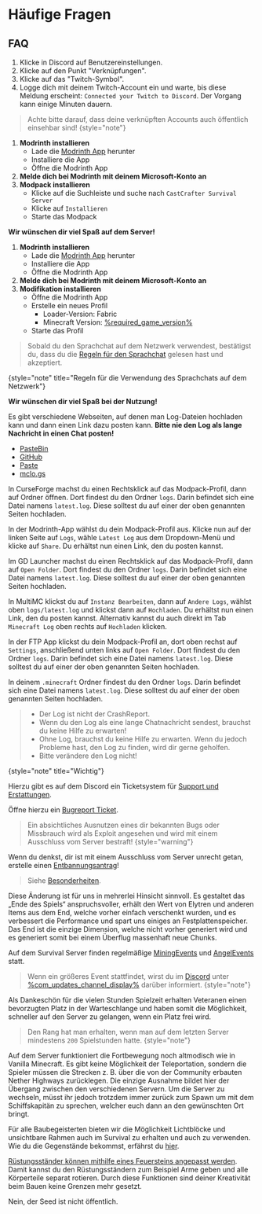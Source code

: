 <show-structure depth="0"/>

# Häufige Fragen

## FAQ

<deflist collapsible="true" default-state="collapsed">
<def title="Wie verknüpfe ich meinen Twitch-Account mit Discord?" id="link-twitch">

1. Klicke in Discord auf Benutzereinstellungen.
2. Klicke auf den Punkt "Verknüpfungen".
3. Klicke auf das "Twitch-Symbol".
4. Logge dich mit deinem Twitch-Account ein und warte, bis diese Meldung erscheint: `Connected your Twitch to Discord`.
   Der Vorgang kann einige Minuten dauern.

> Achte bitte darauf, dass deine verknüpften Accounts auch öffentlich einsehbar sind!
> {style="note"}
</def>

<def title="Wie installiere ich das offizielle Server Modpack" id="install-official-server-modpack">
   <include from="util.md" element-id="mod-pack"/>

1. **Modrinth installieren**
    - Lade die [Modrinth App](https://modrinth.com/app) herunter
    - Installiere die App
    - Öffne die Modrinth App
2. **Melde dich bei Modrinth mit deinem Microsoft-Konto an**
3. **Modpack installieren**
    - Klicke auf die Suchleiste und suche nach `CastCrafter Survival Server`
    - Klicke auf `Installieren`
    - Starte das Modpack

**Wir wünschen dir viel Spaß auf dem Server!**
</def>

<def title="Wie installiere ich den Sprachchat?" id="install-voicechat">

1. **Modrinth installieren**
    - Lade die [Modrinth App](https://modrinth.com/app) herunter
    - Installiere die App
    - Öffne die Modrinth App
2. **Melde dich bei Modrinth mit deinem Microsoft-Konto an**
3. **Modifikation installieren**
    - Öffne die Modrinth App
    - Erstelle ein neues Profil
      - Loader-Version: Fabric
      - Minecraft Version: [%required_game_version%](%required_game_version_link%)
    - Starte das Profil

> Sobald du den Sprachchat auf dem Netzwerk verwendest, bestätigst du, dass du 
> die [Regeln für den Sprachchat](rules.md) gelesen hast und akzeptiert.
>
{style="note" title="Regeln für die Verwendung des Sprachchats auf dem Netzwerk"}

**Wir wünschen dir viel Spaß bei der Nutzung!**
</def>

<def title="Wie teile ich meinen Log?" id="how-to-share-log">

Es gibt verschiedene Webseiten, auf denen man Log-Dateien hochladen kann und dann einen Link dazu posten kann.
**Bitte nie den Log als lange Nachricht in einen Chat posten!**

- [PasteBin](https://pastebin.com)
- [GitHub](https://gist.github.com)
- [Paste](https://paste.ee)
- [mclo.gs](https://mclo.gs)

<chapter title="Wie finde ich den Log?" id="find-minecraft-log">

<tabs>
<tab title="CurseForge" id="minecraft-log-curseforge">

In CurseForge machst du einen Rechtsklick auf das Modpack-Profil, dann auf Ordner öffnen. Dort findest du den Ordner
`logs`.
Darin befindet sich eine Datei namens `latest.log`. Diese solltest du auf einer der oben genannten Seiten hochladen.
</tab>
<tab title="Modrinth App" id="minecraft-log-modrinth-app">

In der Modrinth-App wählst du dein Modpack-Profil aus. Klicke nun auf der linken Seite auf `Logs`,
wähle `Latest Log` aus dem Dropdown-Menü und klicke auf `Share`.
Du erhältst nun einen Link, den du posten kannst.
</tab>
<tab title="GD Launcher" id="minecraft-log-gd-launcher">

Im GD Launcher machst du einen Rechtsklick auf das Modpack-Profil, dann auf `Open Folder`. Dort findest du den Ordner
`logs`.
Darin befindet sich eine Datei namens `latest.log`. Diese solltest du auf einer der oben genannten Seiten hochladen.
</tab>
<tab title="MultiMC" id="minecraft-log-multimc">

In MultiMC klickst du auf `Instanz Bearbeiten`, dann auf `Andere Logs`, wählst oben `logs/latest.log` und klickst dann
auf `Hochladen`.
Du erhältst nun einen Link, den du posten kannst. Alternativ kannst du auch direkt im Tab `Minecraft Log` oben rechts
auf `Hochladen` klicken.
</tab>
<tab title="FTB App" id="minecraft-log-ftb-app">

In der FTP App klickst du dein Modpack-Profil an, dort oben rechst auf `Settings`, anschließend unten links auf
`Open Folder`.
Dort findest du den Ordner `logs`. Darin befindet sich eine Datei namens `latest.log`. Diese solltest du auf einer der
oben genannten Seiten hochladen.
</tab>
<tab title="Andere Launcher" id="minecraft-log-other-launcher">

In deinem `.minecraft` Ordner findest du den Ordner `logs`.
Darin befindet sich eine Datei namens `latest.log`. Diese solltest du auf einer der oben genannten Seiten hochladen.
</tab>
</tabs>

</chapter>

> - Der Log ist nicht der CrashReport.
> - Wenn du den Log als eine lange Chatnachricht sendest, brauchst du keine Hilfe zu erwarten!
> - Ohne Log, brauchst du keine Hilfe zu erwarten. Wenn du jedoch Probleme hast, den Log zu finden, wird dir gerne
    geholfen.
> - Bitte verändere den Log nicht!
>
{style="note" title="Wichtig"}

</def>
<def title="Was tue ich, wenn ein Spieler mich betrügt oder beklaut?" id="player-scam">

Hierzu gibt es auf dem Discord ein Ticketsystem für [Support und Erstattungen](support.md "%click-more-info%").

</def>
<def title="Wie gehe ich vor, wenn ich einen Bug entdecke?" id="bugreport">

Öffne hierzu ein [Bugreport Ticket](support.md#bugreport-ticket "%click-more-info%").

> Ein absichtliches Ausnutzen eines dir bekannten Bugs oder Missbrauch wird als Exploit angesehen und wird mit einem
> Ausschluss vom Server bestraft!
> {style="warning"}

</def>
<def title="Was kann ich tun, wenn ich zu Unrecht gebannt wurde?" id="false-ban">

Wenn du denkst, dir ist mit einem Ausschluss vom Server unrecht getan, erstelle
einen [Entbannungsantrag](support.md#unban-ticket)!

</def>
<def title="Wieso gibt es keine Villager?" id="why-no-villager">

> Siehe [Besonderheiten](specials.md#no-villagers "Klicke hier für mehr Information").

</def>
<def title="Wieso sind Elytren im End deaktiviert?" id="why-no-elytra-in-end">

Diese Änderung ist für uns in mehrerlei Hinsicht sinnvoll.
Es gestaltet das „Ende des Spiels“ anspruchsvoller, erhält
den Wert von Elytren und anderen Items aus dem End, welche vorher einfach verschenkt wurden, und es verbessert die
Performance und spart uns einiges an Festplattenspeicher.
\
Das End ist die einzige Dimension, welche nicht vorher generiert wird und es generiert somit bei einem Überflug
massenhaft neue Chunks.

</def>
<def title="Wann findet wieder ein Event statt?" id="next-event">

Auf dem Survival Server finden regelmäßige [MiningEvents](events.md#mining-event)
und [AngelEvents](events.md#fishing-event) statt.

> Wenn ein größeres Event stattfindet, wirst du im [Discord](%dc_link%)
> unter [%com_updates_channel_display%](%com_updates_channel%) darüber informiert.
> {style="note"}

</def>
<def title="Hat man als Veteran Vorteile?" id="veteran-info">

Als Dankeschön für die vielen Stunden Spielzeit erhalten Veteranen einen bevorzugten Platz in der
Warteschlange und haben somit die Möglichkeit, schneller auf den Server zu gelangen, wenn ein Platz
frei wird.

> Den Rang hat man erhalten, wenn man auf dem letzten Server mindestens `200` Spielstunden hatte.
> {style="note"}

</def>
<def title="Wieso gibt es keine Teleportation?" id="why-no-teleportation">

Auf dem Server funktioniert die Fortbewegung noch altmodisch wie in Vanilla Minecraft. Es gibt keine
Möglichkeit der
Teleportation, sondern die Spieler müssen die Strecken z. B. über die von der Community erbauten
Nether Highways
zurücklegen. Die einzige Ausnahme bildet hier der Übergang zwischen den verschiedenen Servern. Um
die Server zu
wechseln, müsst ihr jedoch trotzdem immer zurück zum Spawn um mit dem Schiffskapitän zu sprechen,
welcher euch dann an
den gewünschten Ort bringt.

</def>
<def title="Kann ich Lichtblöcke und unsichtbare Rahmen bekommen?" id="lightblocks-and-invisible-itemframes">

Für alle Baubegeisterten bieten wir die Möglichkeit Lichtblöcke und unsichtbare Rahmen auch im Survival zu
erhalten und auch zu verwenden.
Wie du die Gegenstände bekommst, erfährst
du [hier](light-blocks-and-invisible-item-frames-and-globe-banner-pattern.md "%click-more-info%").

</def>
<def title="Kann ich Rüstungsständer anpassen?" id="modify-armorstands">

[Rüstungsständer können mithilfe eines Feuersteins angepasst werden](armorstand.md "%click-more-info%").
Damit kannst du den Rüstungsständern zum Beispiel Arme geben und alle Körperteile separat rotieren. Durch diese
Funktionen sind deiner Kreativität beim Bauen keine Grenzen mehr gesetzt.

</def>
<def title="Ist der Seed des Servers öffentlich?" id="server-seed">

Nein, der Seed ist nicht öffentlich.

</def>
</deflist>